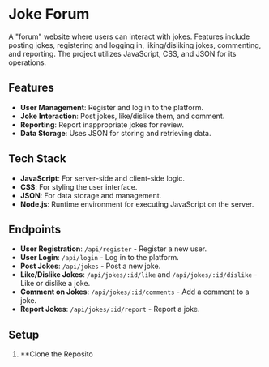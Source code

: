 # Joke Forum

A "forum" website where users can interact with jokes. Features include posting jokes, registering and logging in, liking/disliking jokes, commenting, and reporting. The project utilizes JavaScript, CSS, and JSON for its operations.

## Features
- **User Management**: Register and log in to the platform.
- **Joke Interaction**: Post jokes, like/dislike them, and comment.
- **Reporting**: Report inappropriate jokes for review.
- **Data Storage**: Uses JSON for storing and retrieving data.

## Tech Stack
- **JavaScript**: For server-side and client-side logic.
- **CSS**: For styling the user interface.
- **JSON**: For data storage and management.
- **Node.js**: Runtime environment for executing JavaScript on the server.

## Endpoints
- **User Registration**: `/api/register` - Register a new user.
- **User Login**: `/api/login` - Log in to the platform.
- **Post Jokes**: `/api/jokes` - Post a new joke.
- **Like/Dislike Jokes**: `/api/jokes/:id/like` and `/api/jokes/:id/dislike` - Like or dislike a joke.
- **Comment on Jokes**: `/api/jokes/:id/comments` - Add a comment to a joke.
- **Report Jokes**: `/api/jokes/:id/report` - Report a joke.

## Setup
1. **Clone the Reposito
